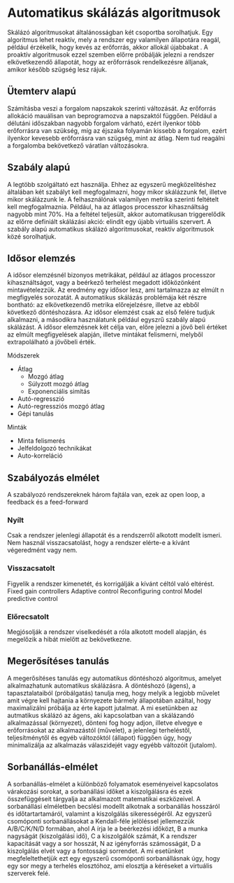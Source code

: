 Automatikus skálázás algoritmusok
=================================

Skálázó algoritmusokat általánosságban két csoportba sorolhatjuk. Egy algoritmus lehet reaktív, mely a rendszer egy valamilyen állapotára reagál, például érzékelik, hogy kevés az erőforrás, akkor allokál újabbakat . A proaktív algoritmusok ezzel szemben előrre próbálják jelezni a rendszer elkövetkezendő állapotát, hogy az erőforrások rendelkezésre álljanak, amikor később szügség lesz rájuk.

Ütemterv alapú
--------------
Számításba veszi a forgalom napszakok szerinti változását. Az erőforrás allokáció mauálisan van beprogramozva a napszaktól függően. Például a délutáni időszakban nagyobb forgalom várható, ezért ilyenkor több erőforrásra van szükség, míg az éjszaka folyamán kissebb a forgalom, ezért ilyenkor kevesebb erőforrásra van szügség, mint az átlag. Nem tud reagálni a forgalomba bekövetkező váratlan változásokra.

Szabály alapú
-------------
A legtöbb szolgáltató ezt használja. Ehhez az egyszerű megközelítéshez általában két szabályt kell megfogalmazni, hogy mikor skálázzunk fel, illetve mikor skálázzunk le. A felhasználónak valamilyen metrika szerinti feltételt kell megfogalmaznia. Például, ha az átlagos processzor kihasználtság nagyobb mint 70%. Ha a feltétel teljesült, akkor automatikusan triggerelődik az előrre definiált skálázási akció: elindít egy újabb virtuális szervert. A szabály alapú automatikus skálázó algoritmusokat, reaktív algoritmusok közé sorolhatjuk.

Idősor elemzés
--------------
A idősor elemzésnél bizonyos metrikákat, például az átlagos processzor kihasználtságot, vagy a beérkező terhelést megadott időközönként mintavételezzük. Az eredmény egy idősor lesz, ami tartalmazza az elmúlt n megfigyelés sorozatát. A automatikus skálázás problémája két részre bontható: az elkövetkezendő metrika előrejelzésre, illetve az ebből következő döntéshozásra. Az idősor elemzést csak az első felére tudjuk alkalmazni, a másodikra használatunk például egyszrű szabály alapú skálázást.
A idősor elemzésnek két célja van, előre jelezni a jövő beli értéket az elmúlt megfigyelések alapján, illetve mintákat felismerni, melyből extrapolálható a jövőbeli érték.

Módszerek

* Átlag
  * Mozgó átlag
  * Súlyzott mozgó átlag
  * Exponenciális simítás
* Autó-regresszió
* Autó-regressziós mozgó átlag
* Gépi tanulás

Minták

* Minta felismerés
* Jelfeldolgozó technikákat
* Auto-korreláció

Szabályozás elmélet
-------------------
A szabályozó rendszereknek három fajtála van, ezek az open loop, a feedback és a feed-forward

### Nyílt
Csak a rendszer jelenlegi állapotát és a rendszerről alkotott modellt ismeri. Nem használ visszacsatolást, hogy a rendszer elérte-e a kívánt végeredmént vagy nem.

### Visszacsatolt
Figyelik a rendszer kimenetét, és korrigálják a kívánt céltól való eltérést.
Fixed gain controllers
Adaptive control
Reconfiguring control
Model predictive control

### Előrecsatolt
Megjósolják a rendszer viselkedését a róla alkotott modell alapján, és megelőzik a hibát mielőtt az bekövetkezne.

Megerősítéses tanulás
----------------
A megerősítéses tanulás egy automatikus döntéshozó algoritmus, amelyet alkalmazhatunk automatikus skálázásra. A döntéshozó (ágens), a tapasztalataiból (próbálgatás) tanulja meg, hogy melyik a legjobb művelet amit végre kell hajtania a környezete bármely állapotában azáltal, hogy maximalizálni próbálja az érte kapott jutalmat. A mi esetünkben az autmatikus skálázó az ágens, aki kapcsolatban van a skálázandó alkalmazással (környezet), dönteni fog hogy adjon, illetve elvegye e erőforrásokat az alkalmazástól (művelet), a jelenlegi terheléstől, teljesítménytől és egyéb változóktól (állapot) függően úgy, hogy minimalizálja az alkalmazás válaszidejét vagy egyébb változóit (jutalom).

Sorbanállás-elmélet
-------------------
A sorbanállás-elmélet a különböző folyamatok eseményeivel kapcsolatos várakozási sorokat, a sorbanállási időket a kiszolgálásra és ezek összefüggéseit tárgyalja az alkalmazott matematikai eszközeivel. A sorbanállási elméletben becslési modellt alkotnak a sorbanállás hosszáról és időtartartamáról, valamint a kiszolgálás sikerességéről. Az egyszerű csomóponti sorbanállásokat a Kendall-féle jelöléssel jellemezzük A/B/C/K/N/D formában, ahol A írja le a beérkezési időközt, B a munka nagyságát (kiszolgálási idő), C a kiszolgálók számát, K a rendszer kapacitását vagy a sor hosszát, N az igényforrás számosságát, D a kiszolgálás elvét vagy a fontossági sorrendet.
A mi esetünket megfeleltethetjük ezt egy egyszerű csomóponti sorbanállásnak úgy, hogy egy sor megy a terhelés elosztóhoz, ami elosztja a kéréseket a virtuális szerverek felé.

